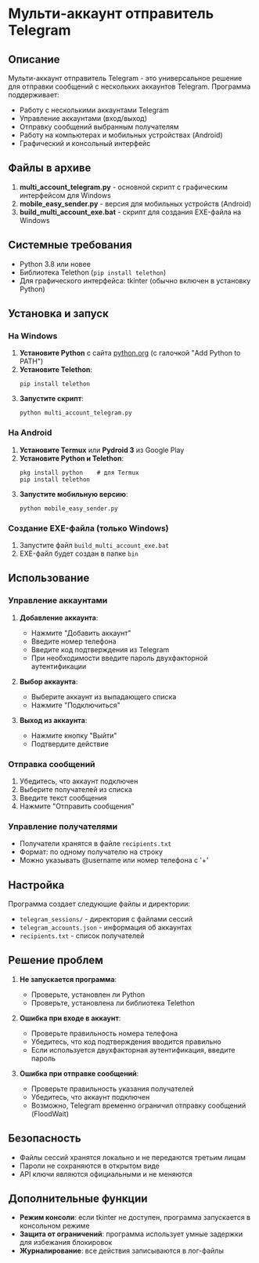 # Мульти-аккаунт отправитель Telegram

## Описание
Мульти-аккаунт отправитель Telegram - это универсальное решение для отправки сообщений с нескольких аккаунтов Telegram. Программа поддерживает:

- Работу с несколькими аккаунтами Telegram
- Управление аккаунтами (вход/выход)
- Отправку сообщений выбранным получателям
- Работу на компьютерах и мобильных устройствах (Android)
- Графический и консольный интерфейс

## Файлы в архиве

1. **multi_account_telegram.py** - основной скрипт с графическим интерфейсом для Windows
2. **mobile_easy_sender.py** - версия для мобильных устройств (Android)
3. **build_multi_account_exe.bat** - скрипт для создания EXE-файла на Windows

## Системные требования

- Python 3.8 или новее
- Библиотека Telethon (`pip install telethon`)
- Для графического интерфейса: tkinter (обычно включен в установку Python)

## Установка и запуск

### На Windows

1. **Установите Python** с сайта [python.org](https://www.python.org/downloads/) (с галочкой "Add Python to PATH")
2. **Установите Telethon**:
   ```
   pip install telethon
   ```
3. **Запустите скрипт**:
   ```
   python multi_account_telegram.py
   ```

### На Android

1. **Установите Termux** или **Pydroid 3** из Google Play
2. **Установите Python и Telethon**:
   ```
   pkg install python    # для Termux
   pip install telethon
   ```
3. **Запустите мобильную версию**:
   ```
   python mobile_easy_sender.py
   ```

### Создание EXE-файла (только Windows)

1. Запустите файл `build_multi_account_exe.bat`
2. EXE-файл будет создан в папке `bin`

## Использование

### Управление аккаунтами

1. **Добавление аккаунта**:
   - Нажмите "Добавить аккаунт"
   - Введите номер телефона
   - Введите код подтверждения из Telegram
   - При необходимости введите пароль двухфакторной аутентификации

2. **Выбор аккаунта**:
   - Выберите аккаунт из выпадающего списка
   - Нажмите "Подключиться"

3. **Выход из аккаунта**:
   - Нажмите кнопку "Выйти"
   - Подтвердите действие

### Отправка сообщений

1. Убедитесь, что аккаунт подключен
2. Выберите получателей из списка
3. Введите текст сообщения
4. Нажмите "Отправить сообщения"

### Управление получателями

- Получатели хранятся в файле `recipients.txt`
- Формат: по одному получателю на строку
- Можно указывать @username или номер телефона с '+'

## Настройка

Программа создает следующие файлы и директории:

- `telegram_sessions/` - директория с файлами сессий
- `telegram_accounts.json` - информация об аккаунтах
- `recipients.txt` - список получателей

## Решение проблем

1. **Не запускается программа**:
   - Проверьте, установлен ли Python
   - Проверьте, установлена ли библиотека Telethon

2. **Ошибка при входе в аккаунт**:
   - Проверьте правильность номера телефона
   - Убедитесь, что код подтверждения вводится правильно
   - Если используется двухфакторная аутентификация, введите пароль

3. **Ошибка при отправке сообщений**:
   - Проверьте правильность указания получателей
   - Убедитесь, что аккаунт подключен
   - Возможно, Telegram временно ограничил отправку сообщений (FloodWait)

## Безопасность

- Файлы сессий хранятся локально и не передаются третьим лицам
- Пароли не сохраняются в открытом виде
- API ключи являются официальными и не меняются

## Дополнительные функции

- **Режим консоли**: если tkinter не доступен, программа запускается в консольном режиме
- **Защита от ограничений**: программа использует умные задержки для избежания блокировок
- **Журналирование**: все действия записываются в лог-файлы